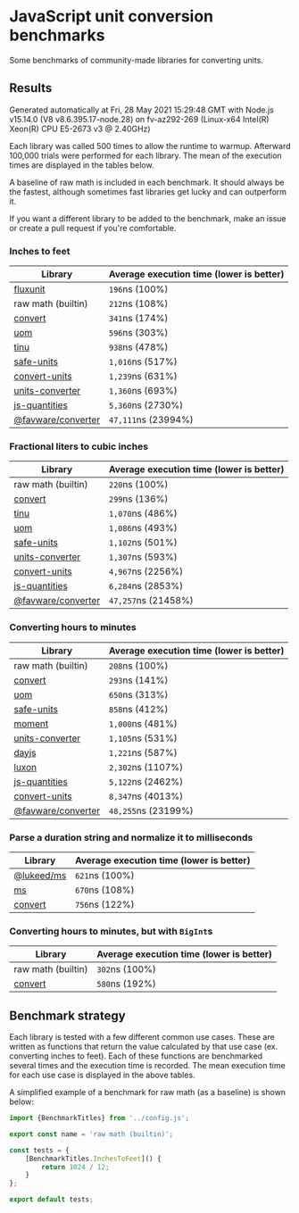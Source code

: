 # JavaScript unit conversion benchmarks

Some benchmarks of community-made libraries for converting units.

## Results

<!-- beginblock(results) -->

Generated automatically at Fri, 28 May 2021 15:29:48 GMT with Node.js v15.14.0 (V8 v8.6.395.17-node.28) on fv-az292-269 (Linux-x64 Intel(R) Xeon(R) CPU E5-2673 v3 @ 2.40GHz)

Each library was called 500 times to allow the runtime to warmup.
Afterward 100,000 trials were performed for each library.
The mean of the execution times are displayed in the tables below.

A baseline of raw math is included in each benchmark.
It should always be the fastest, although sometimes fast libraries get lucky and can outperform it.

If you want a different library to be added to the benchmark, make an issue or create a pull request if you're comfortable.

### Inches to feet

| Library                                                            | Average execution time (lower is better) |
| ------------------------------------------------------------------ | ---------------------------------------- |
| [fluxunit](https://npmjs.com/package/fluxunit)                     | `196`ns (100%)                           |
| raw math (builtin)                                                 | `212`ns (108%)                           |
| [convert](https://npmjs.com/package/convert)                       | `341`ns (174%)                           |
| [uom](https://npmjs.com/package/uom)                               | `596`ns (303%)                           |
| [tinu](https://npmjs.com/package/tinu)                             | `938`ns (478%)                           |
| [safe-units](https://npmjs.com/package/safe-units)                 | `1,016`ns (517%)                         |
| [convert-units](https://npmjs.com/package/convert-units)           | `1,239`ns (631%)                         |
| [units-converter](https://npmjs.com/package/units-converter)       | `1,360`ns (693%)                         |
| [js-quantities](https://npmjs.com/package/js-quantities)           | `5,360`ns (2730%)                        |
| [@favware/converter](https://npmjs.com/package/@favware/converter) | `47,111`ns (23994%)                      |

### Fractional liters to cubic inches

| Library                                                            | Average execution time (lower is better) |
| ------------------------------------------------------------------ | ---------------------------------------- |
| raw math (builtin)                                                 | `220`ns (100%)                           |
| [convert](https://npmjs.com/package/convert)                       | `299`ns (136%)                           |
| [tinu](https://npmjs.com/package/tinu)                             | `1,070`ns (486%)                         |
| [uom](https://npmjs.com/package/uom)                               | `1,086`ns (493%)                         |
| [safe-units](https://npmjs.com/package/safe-units)                 | `1,102`ns (501%)                         |
| [units-converter](https://npmjs.com/package/units-converter)       | `1,307`ns (593%)                         |
| [convert-units](https://npmjs.com/package/convert-units)           | `4,967`ns (2256%)                        |
| [js-quantities](https://npmjs.com/package/js-quantities)           | `6,284`ns (2853%)                        |
| [@favware/converter](https://npmjs.com/package/@favware/converter) | `47,257`ns (21458%)                      |

### Converting hours to minutes

| Library                                                            | Average execution time (lower is better) |
| ------------------------------------------------------------------ | ---------------------------------------- |
| raw math (builtin)                                                 | `208`ns (100%)                           |
| [convert](https://npmjs.com/package/convert)                       | `293`ns (141%)                           |
| [uom](https://npmjs.com/package/uom)                               | `650`ns (313%)                           |
| [safe-units](https://npmjs.com/package/safe-units)                 | `858`ns (412%)                           |
| [moment](https://npmjs.com/package/moment)                         | `1,000`ns (481%)                         |
| [units-converter](https://npmjs.com/package/units-converter)       | `1,105`ns (531%)                         |
| [dayjs](https://npmjs.com/package/dayjs)                           | `1,221`ns (587%)                         |
| [luxon](https://npmjs.com/package/luxon)                           | `2,302`ns (1107%)                        |
| [js-quantities](https://npmjs.com/package/js-quantities)           | `5,122`ns (2462%)                        |
| [convert-units](https://npmjs.com/package/convert-units)           | `8,347`ns (4013%)                        |
| [@favware/converter](https://npmjs.com/package/@favware/converter) | `48,255`ns (23199%)                      |

### Parse a duration string and normalize it to milliseconds

| Library                                            | Average execution time (lower is better) |
| -------------------------------------------------- | ---------------------------------------- |
| [@lukeed/ms](https://npmjs.com/package/@lukeed/ms) | `621`ns (100%)                           |
| [ms](https://npmjs.com/package/ms)                 | `670`ns (108%)                           |
| [convert](https://npmjs.com/package/convert)       | `756`ns (122%)                           |

### Converting hours to minutes, but with `BigInt`s

| Library                                      | Average execution time (lower is better) |
| -------------------------------------------- | ---------------------------------------- |
| raw math (builtin)                           | `302`ns (100%)                           |
| [convert](https://npmjs.com/package/convert) | `580`ns (192%)                           |

<!-- endblock(results) -->

## Benchmark strategy

Each library is tested with a few different common use cases.
These are written as functions that return the value calculated by that use case (ex. converting inches to feet).
Each of these functions are benchmarked several times and the execution time is recorded.
The mean execution time for each use case is displayed in the above tables.

A simplified example of a benchmark for raw math (as a baseline) is shown below:

```js
import {BenchmarkTitles} from '../config.js';

export const name = 'raw math (builtin)';

const tests = {
	[BenchmarkTitles.InchesToFeet]() {
		return 1024 / 12;
	}
};

export default tests;
```
